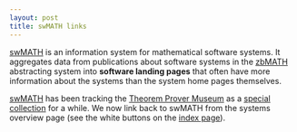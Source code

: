 ```yaml
---
layout: post
title: swMATH links 
---
```

[swMATH](http://swmath.org) is an information system for mathematical software systems. It aggregates data from publications about software systems in the [zbMATH](htp:zbmath.org) abstracting system into **software landing pages** that often have more information about the systems than the system home pages themselves.

[swMATH](http://swmath.org) has been tracking the [Theorem Prover Museum](http://theoremprovermuseum.github.io) as a [special collection](????) for a while. We now link back to swMATH from the systems overview page (see the white buttons on the [index page](http://theoremprovermuseum.github.io)). 










